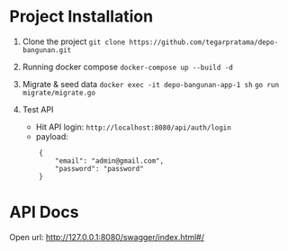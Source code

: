 # Project Installation

1. Clone the project
   `git clone https://github.com/tegarpratama/depo-bangunan.git`

2. Running docker compose
   `docker-compose up --build -d`

3. Migrate & seed data
   `docker exec -it depo-bangunan-app-1 sh`
   `go run migrate/migrate.go`

4. Test API
   - Hit API login:
     `http://localhost:8080/api/auth/login`
   - payload:
   ```
       {
           "email": "admin@gmail.com",
           "password": "password"
       }
   ```

# API Docs

Open url: http://127.0.0.1:8080/swagger/index.html#/
